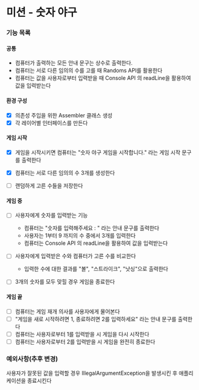 # 미션 - 숫자 야구
### 기능 목록

#### 공통
- 컴퓨터가 출력하는 모든 안내 문구는 상수로 출력한다.
- 컴퓨터는 서로 다른 임의의 수를 고를 때 Randoms API를 활용한다
- 컴퓨터는 값을 사용자로부터 입력받을 때 Console API 의 readLine을 활용하여 값을 입력받는다

#### 환경 구성
- [x] 의존성 주입을 위한 Assembler 클래스 생성
- [x] 각 레이어별 인터페이스를 만든다
#### 게임 시작
- [x] 게임을 시작시키면 컴퓨터는 "숫자 야구 게임을 시작합니다." 라는 게임 시작 문구를 출력한다
- [x] 컴퓨터는 서로 다른 임의의 수 3개를 생성한다
- [ ] 랜덤하게 고른 수들을 저장한다


#### 게임 중
- [ ] 사용자에게 숫자를 입력받는 기능
    - 컴퓨터는 "숫자를 입력해주세요 : " 라는 안내 문구를 출력한다
    - 사용자는 1부터 9 까지의 수 중에서 3개를 입력한다
    - 컴퓨터는 Console API 의 readLine을 활용하여 값을 입력받는다

- [ ] 사용자에게 입력받은 수와 컴퓨터가 고른 수를 비교한다
    - 입력한 수에 대한 결과를 "볼", "스트라이크", "낫싱"으로 출력한다

- [ ] 3개의 숫자를 모두 맞힐 경우 게임을 종료한다

#### 게임 끝
- [ ] 컴퓨터는 게임 재개 의사를 사용자에게 물어본다
- [ ] "게임을 새로 시작하려면 1, 종료하려면 2를 입력하세요" 라는 안내 문구를 출력한다
- [ ] 컴퓨터는 사용자로부터 1를 입력받을 시 게임을 다시 시작한다
- [ ] 컴퓨터는 사용자로부터 2를 입력받을 시 게임을 완전히 종료한다

### 예외사항(추후 변경)
사용자가 잘못된 값을 입력할 경우 IllegalArgumentException을 발생시킨 후 애플리케이션을 종료시킨다
